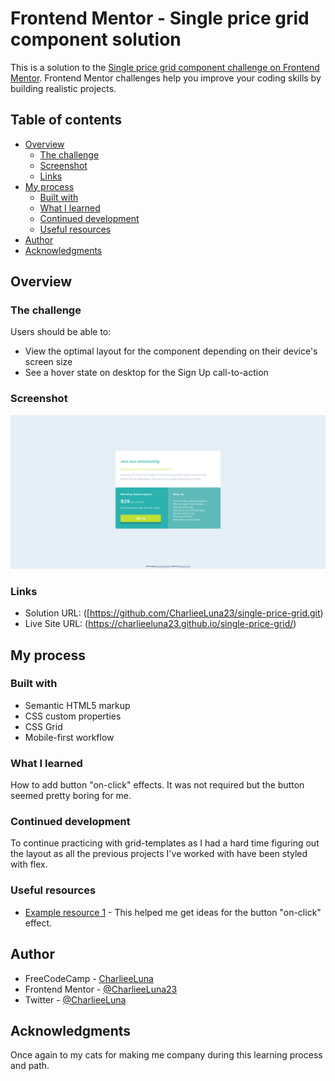 # Frontend Mentor - Single price grid component solution

This is a solution to the [Single price grid component challenge on Frontend Mentor](https://www.frontendmentor.io/challenges/single-price-grid-component-5ce41129d0ff452fec5abbbc). Frontend Mentor challenges help you improve your coding skills by building realistic projects. 

## Table of contents

- [Overview](#overview)
  - [The challenge](#the-challenge)
  - [Screenshot](#screenshot)
  - [Links](#links)
- [My process](#my-process)
  - [Built with](#built-with)
  - [What I learned](#what-i-learned)
  - [Continued development](#continued-development)
  - [Useful resources](#useful-resources)
- [Author](#author)
- [Acknowledgments](#acknowledgments)

## Overview

### The challenge

Users should be able to:

- View the optimal layout for the component depending on their device's screen size
- See a hover state on desktop for the Sign Up call-to-action

### Screenshot

![](./screenshot.jpg)


### Links

- Solution URL: ([https://github.com/CharlieeLuna23/single-price-grid.git)
- Live Site URL: (https://charlieeluna23.github.io/single-price-grid/)

## My process

### Built with

- Semantic HTML5 markup
- CSS custom properties
- CSS Grid
- Mobile-first workflow


### What I learned

How to add button "on-click" effects. It was not required but the button seemed pretty boring for me.


### Continued development

To continue practicing with grid-templates as I had a hard time figuring out the layout as all the previous projects I've worked with have been styled with flex.


### Useful resources

- [Example resource 1](https://blog.stackfindover.com/button-click-effect-css/) - This helped me get ideas for the button "on-click" effect.


## Author


- FreeCodeCamp - [CharlieeLuna](https://www.freecodecamp.org/CharlieeLuna)
- Frontend Mentor - [@CharlieeLuna23](https://www.frontendmentor.io/profile/CharlieeLuna23)
- Twitter - [@CharlieeLuna](https://twitter.com/CharlieeLuna)


## Acknowledgments

Once again to my cats for making me company during this learning process and path.
